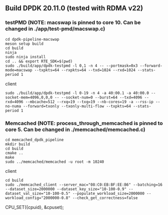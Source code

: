 ## Build DPDK 20.11.0 (tested with RDMA v22)

### testPMD (NOTE: macswap is pinned to core 10. Can be changed in ./app/test-pmd/macswap.c)
```
cd dpdk-pipeline-macswap
meson setup build
cd build
ninja
sudo ninja install
cd .. && export RTE_SDK=$(pwd)
sudo ./build/app/dpdk-testpmd -l 0,1 -n 4 -- --portmask=0x3 --forward-mode=macswap --txpkts=64 --rxpkts=64 --txd=1024 --rxd=1024 --stats-period 1
```
client
```
sudo ./build/app/dpdk-testpmd -l 0-19 -n 4 -a 40:00.1 -a 40:00.0 --socket-mem=4096,0,0,0 -- --socket-num=0 --burst=64 --txd=4096 --rxd=4096 --mbcache=512 --rxq=19 --txq=19 --nb-cores=19 -a --rss-ip --no-numa --forward=txonly --txonly-multi-flow --txpkts=64 --stats-period 1
```


### Memcached (NOTE: process_through_memcached is pinned to core 5. Can be changed in ./memcached/memcached.c)
```
cd memcached_dpdk_pipeline
mkdir build
cd build
cmake ..
make
sudo ../memcached/memcached -u root -m 10240
```
client
```
cd build
sudo ./memcached_client --server_mac="08:C0:EB:BF:EE:B6" --batching=16 --dataset_size=2000000 --dataset_key_size="10-100-0.9" --dataset_val_size="10-100-0.5" --populate_workload_size=2000000 --workload_config="2000000-0.8" --check_get_correctness=false
```

CPU_SET({cpuid}, &cpuset);
